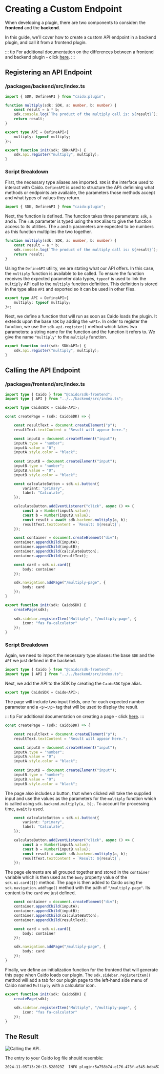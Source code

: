 # Creating a Custom Endpoint

When developing a plugin, there are two components to consider: the **frontend** and the **backend**.

In this guide, we'll cover how to create a custom API endpoint in a backend plugin, and call it from a frontend plugin.

::: tip
For additional documentation on the differences between a frontend and backend plugin - click [here](/concepts/essentials/package.md).
:::

## Registering an API Endpoint

### /packages/backend/src/index.ts

``` ts
import { SDK, DefineAPI } from "caido:plugin";

function multiply(sdk: SDK, a: number, b: number) {
    const result = a * b;
    sdk.console.log(`The product of the multiply call is: ${result}`);
    return result;
}

export type API = DefineAPI<{
    multiply: typeof multiply;
}>;

export function init(sdk: SDK<API>) {
    sdk.api.register("multiply", multiply);
}
```

### Script Breakdown

First, the necessary type aliases are imported. `SDK` is the interface used to interact with Caido. `DefineAPI` is used to structure the API: definining what methods or endpoints are available, the parameters those methods accept and what types of values they return.

``` ts
import { SDK, DefineAPI } from "caido:plugin";
```

Next, the function is defined. The function takes three parameters: `sdk`, `a` and `b`. The `sdk` parameter is typed using the `SDK` alias to give the function access to its utilities. The `a` and `b` parameters are expected to be numbers as this function multiplies the two together.

``` ts
function multiply(sdk: SDK, a: number, b: number) {
    const result = a * b;
    sdk.console.log(`The product of the multiply call is: ${result}`);
    return result;
}
```

Using the `DefineAPI` utility, we are stating what our API offers. In this case, the `multiply` function is available to be called. To ensure the function receives the expected parameter data types, `typeof` is used to link the `multiply` API call to the `multiply` function definition. This definition is stored in the type alias `API` and exported so it can be used in other files.

``` ts
export type API = DefineAPI<{
    multiply: typeof multiply;
}>;
```

Next, we define a function that will run as soon as Caido loads the plugin. It extends upon the base `SDK` by adding the `<API>`. In order to register the function, we use the `sdk.api.register()` method which takes two parameters: a string name for the function and the function it refers to. We give the name `"multiply"` to the `multiply` function.

``` ts
export function init(sdk: SDK<API>) {
    sdk.api.register("multiply", multiply);
}
```

## Calling the API Endpoint

### /packages/frontend/src/index.ts

``` ts
import type { Caido } from "@caido/sdk-frontend";
import type { API } from "../../backend/src/index.ts";

export type CaidoSDK = Caido<API>;

const createPage = (sdk: CaidoSDK) => {

    const resultText = document.createElement("p");
    resultText.textContent = "Result will appear here.";

    const inputA = document.createElement("input");
    inputA.type = "number";
    inputA.value = "0";
    inputA.style.color = "black";
    
    const inputB = document.createElement("input");
    inputB.type = "number";
    inputB.value = "0";
    inputB.style.color = "black";

    const calculateButton = sdk.ui.button({
        variant: "primary",
        label: "Calculate",
    });

    calculateButton.addEventListener("click", async () => {
        const a = Number(inputA.value);
        const b = Number(inputB.value);
        const result = await sdk.backend.multiply(a, b);
        resultText.textContent = `Result: ${result}`;
    });

    const container = document.createElement("div");
    container.appendChild(inputA);
    container.appendChild(inputB);
    container.appendChild(calculateButton);
    container.appendChild(resultText);

    const card = sdk.ui.card({
        body: container
    });

    sdk.navigation.addPage("/multiply-page", {
        body: card
    });
}

export function init(sdk: CaidoSDK) {
    createPage(sdk);
    
    sdk.sidebar.registerItem("Multiply", "/multiply-page", {
        icon: "fas fa-calculator"
    });
}
```

### Script Breakdown

Again, we need to import the necessary type aliases: the base `SDK` and the `API` we just defined in the backend.

``` ts
import type { Caido } from "@caido/sdk-frontend";
import type { API } from "../../backend/src/index.ts";
```

Next, we add the API to the SDK by creating the `CaidoSDK` type alias.

``` ts
export type CaidoSDK = Caido<API>;
```

The page will include two input fields, one for each expected number parameter and a `<p></p>` tag that will be used to display the result.

::: tip
For additional documentation on creating a page - click [here](/guides/components/page.md).
:::

``` ts
const createPage = (sdk: CaidoSDK) => {

    const resultText = document.createElement("p");
    resultText.textContent = "Result will appear here.";

    const inputA = document.createElement("input");
    inputA.type = "number";
    inputA.value = "0";
    inputA.style.color = "black";
    
    const inputB = document.createElement("input");
    inputB.type = "number";
    inputB.value = "0";
    inputB.style.color = "black";
```

The page also includes a button, that when clicked will take the supplied input and use the values as the parameters for the `multiply` function which is called using `sdk.backend.multiply(a, b);`. To account for processing time, `await` is used.

``` ts
    const calculateButton = sdk.ui.button({
        variant: "primary",
        label: "Calculate",
    });

    calculateButton.addEventListener("click", async () => {
        const a = Number(inputA.value);
        const b = Number(inputB.value);
        const result = await sdk.backend.multiply(a, b);
        resultText.textContent = `Result: ${result}`;
    });
```

The page elements are all grouped together and stored in the `container` variable which is then used as the `body` property value of the `sdk.ui.card({})` method. The page is then added to Caido using the `sdk.navigation.addPage()` method with the path of `"/multiply-page"`. Its content is the `card` we just defined.

``` ts
    const container = document.createElement("div");
    container.appendChild(inputA);
    container.appendChild(inputB);
    container.appendChild(calculateButton);
    container.appendChild(resultText);

    const card = sdk.ui.card({
        body: container
    });

    sdk.navigation.addPage("/multiply-page", {
        body: card
    });
}
```

Finally, we define an initialization function for the frontend that will generate this page when Caido loads our plugin. The `sdk.sidebar.registerItem()` method will add a tab for our plugin page to the left-hand side menu of Caido named `Multiply` with a calculator icon.

``` ts
export function init(sdk: CaidoSDK) {
    createPage(sdk);
    
    sdk.sidebar.registerItem("Multiply", "/multiply-page", {
        icon: "fas fa-calculator"
    });
}
```

## The Result

<img alt="Calling the API." src="/_images/api_register_function.png" center/>

The entry to your Caido log file should resemble:

``` txt
2024-11-05T13:26:13.528023Z  INFO plugin:5a758b74-e176-473f-a545-bdb452015b9a js|sdk: The product of the multiply call is: 15
```
